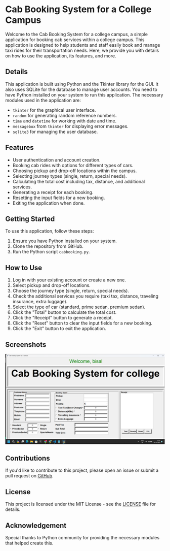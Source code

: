 # Cab Booking System for a College Campus

Welcome to the Cab Booking System for a college campus, a simple application for booking cab services within a college campus. This application is designed to help students and staff easily book and manage taxi rides for their transportation needs. Here, we provide you with details on how to use the application, its features, and more.

## Details

This application is built using Python and the Tkinter library for the GUI. It also uses SQLite for the database to manage user accounts. You need to have Python installed on your system to run this application. The necessary modules used in the application are:

- `tkinter` for the graphical user interface.
- `random` for generating random reference numbers.
- `time` and `datetime` for working with date and time.
- `messagebox` from `tkinter` for displaying error messages.
- `sqlite3` for managing the user database.

## Features

- User authentication and account creation.
- Booking cab rides with options for different types of cars.
- Choosing pickup and drop-off locations within the campus.
- Selecting journey types (single, return, special needs).
- Calculating the total cost including tax, distance, and additional services.
- Generating a receipt for each booking.
- Resetting the input fields for a new booking.
- Exiting the application when done.

## Getting Started

To use this application, follow these steps:

1. Ensure you have Python installed on your system.
2. Clone the repository from GitHub.
3. Run the Python script `cabbooking.py`.

## How to Use

1. Log in with your existing account or create a new one.
2. Select pickup and drop-off locations.
3. Choose the journey type (single, return, special needs).
4. Check the additional services you require (taxi tax, distance, traveling insurance, extra luggage).
5. Select the type of car (standard, prime sedan, premium sedan).
6. Click the "Total" button to calculate the total cost.
7. Click the "Receipt" button to generate a receipt.
8. Click the "Reset" button to clear the input fields for a new booking.
9. Click the "Exit" button to exit the application.

## Screenshots

![Sample.png](Sample.png)

## Contributions

If you'd like to contribute to this project, please open an issue or submit a pull request on [GitHub](https://github.com/Bisalkumar/Cab-Booking-System.git).

## License

This project is licensed under the MIT License - see the [LICENSE](LICENSE) file for details.

## Acknowledgement

Special thanks to Python community  for providing the necessary modules that helped create this.
